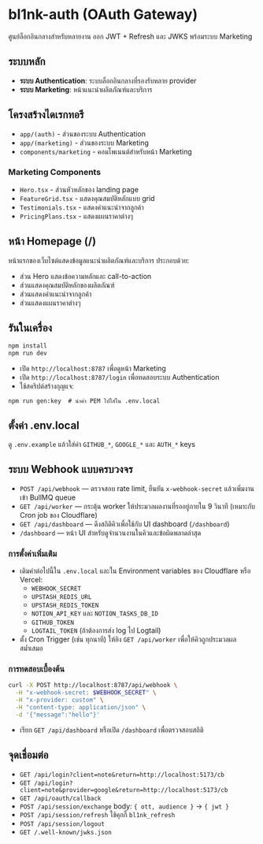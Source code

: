 # bl1nk-auth (OAuth Gateway)

ศูนย์ล็อกอินกลางสำหรับหลายงาน ออก JWT + Refresh และ JWKS พร้อมระบบ Marketing

## ระบบหลัก
- **ระบบ Authentication**: ระบบล็อกอินกลางที่รองรับหลาย provider
- **ระบบ Marketing**: หน้าแนะนำผลิตภัณฑ์และบริการ

## โครงสร้างไดเรกทอรี
- `app/(auth)` - ส่วนของระบบ Authentication
- `app/(marketing)` - ส่วนของระบบ Marketing
- `components/marketing` - คอมโพเนนต์สำหรับหน้า Marketing

### Marketing Components
- `Hero.tsx` - ส่วนหัวหลักของ landing page
- `FeatureGrid.tsx` - แสดงคุณสมบัติหลักแบบ grid
- `Testimonials.tsx` - แสดงคำแนะนำจากลูกค้า
- `PricingPlans.tsx` - แสดงแผนราคาต่างๆ

## หน้า Homepage (/)
หน้าแรกของเว็บไซต์แสดงข้อมูลแนะนำผลิตภัณฑ์และบริการ ประกอบด้วย:
- ส่วน Hero แสดงข้อความหลักและ call-to-action
- ส่วนแสดงคุณสมบัติหลักของผลิตภัณฑ์
- ส่วนแสดงคำแนะนำจากลูกค้า
- ส่วนแสดงแผนราคาต่างๆ

## รันในเครื่อง
```bash
npm install
npm run dev
```
- เปิด `http://localhost:8787` เพื่อดูหน้า Marketing
- เปิด `http://localhost:8787/login` เพื่อทดสอบระบบ Authentication
- ใช้สคริปต์สร้างกุญแจ:
```
npm run gen:key  # นำค่า PEM ไปใส่ใน .env.local
```

## ตั้งค่า .env.local
ดู `.env.example` แล้วใส่ค่า `GITHUB_*`, `GOOGLE_*` และ `AUTH_*` keys

## ระบบ Webhook แบบครบวงจร
- `POST /api/webhook` — ตรวจสอบ rate limit, ยืนยัน `x-webhook-secret` แล้วเพิ่มงานเข้า BullMQ queue
- `GET /api/worker` — กระตุ้น worker ให้ประมวลผลงานที่รออยู่ภายใน 9 วินาที (เหมาะกับ Cron job ของ Cloudflare)
- `GET /api/dashboard` — ดึงสถิติคิวเพื่อใช้กับ UI dashboard (`/dashboard`)
- `/dashboard` — หน้า UI สำหรับดูจำนวนงานในคิวและข้อผิดพลาดล่าสุด

### การตั้งค่าเพิ่มเติม
- เติมค่าต่อไปนี้ใน `.env.local` และใน Environment variables ของ Cloudflare หรือ Vercel:
  - `WEBHOOK_SECRET`
  - `UPSTASH_REDIS_URL`
  - `UPSTASH_REDIS_TOKEN`
  - `NOTION_API_KEY` และ `NOTION_TASKS_DB_ID`
  - `GITHUB_TOKEN`
  - `LOGTAIL_TOKEN` (ถ้าต้องการส่ง log ไป Logtail)
- ตั้ง Cron Trigger (เช่น ทุกนาที) ให้ยิง `GET /api/worker` เพื่อให้คิวถูกประมวลผลสม่ำเสมอ

### การทดสอบเบื้องต้น
```bash
curl -X POST http://localhost:8787/api/webhook \
  -H "x-webhook-secret: $WEBHOOK_SECRET" \
  -H "x-provider: custom" \
  -H "content-type: application/json" \
  -d '{"message":"hello"}'
```
- เรียก `GET /api/dashboard` หรือเปิด `/dashboard` เพื่อตรวจสอบสถิติ

## จุดเชื่อมต่อ
- `GET /api/login?client=note&return=http://localhost:5173/cb`
- `GET /api/login?client=note&provider=google&return=http://localhost:5173/cb`
- `GET /api/oauth/callback`
- `POST /api/session/exchange`  body: `{ ott, audience }` → `{ jwt }`
- `POST /api/session/refresh`   ใช้คุกกี้ `bl1nk_refresh`
- `POST /api/session/logout`
- `GET /.well-known/jwks.json`

